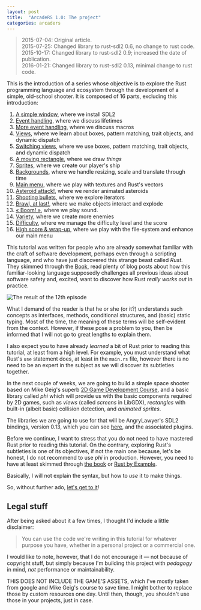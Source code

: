 ```yaml
---
layout: post
title:  "ArcadeRS 1.0: The project"
categories: arcaders
---
```


> 2015-07-04: Original article.  
> 2015-07-25: Changed library to rust-sdl2 0.6, no change to rust code.  
> 2015-10-17: Changed library to rust-sdl2 0.9; increased the date of publication.  
> 2016-01-21: Changed library to rust-sdl2 0.13, minimal change to rust code.


This is the introduction of a series whose objective is to explore the Rust
programming language and ecosystem through the development of a simple,
old-school shooter. It is composed of 16 parts, excluding this introduction:

1. [A simple window](/arcaders/arcaders-1-1), where we install SDL2
2. [Event handling](/arcaders/arcaders-1-2), where we discuss lifetimes
3. [More event handling](/arcaders/arcaders-1-3), where we discuss macros
4. [Views](/arcaders/arcaders-1-4), where we learn about boxes, pattern matching, trait objects, and dynamic dispatch
5. [Switching views](/arcaders/arcaders-1-5), where we use boxes, pattern matching, trait objects, and dynamic dispatch
6. [A moving rectangle](/arcaders/arcaders-1-6), where we draw _things_
7. [Sprites](/arcaders/arcaders-1-7), where we create our player's ship
8. [Backgrounds](/arcaders/arcaders-1-8), where we handle resizing, scale and translate through time
9. [Main menu](/arcaders/arcaders-1-9), where we play with textures and Rust's vectors
10. [Asteroid attack!](/arcaders/arcaders-1-10), where we render animated asteroids
11. [Shooting bullets](/arcaders/arcaders-1-11), where we explore iterators
12. [Brawl, at last!](/arcaders/arcaders-1-12), where we make objects interact and explode
13. [« Boom! »](/arcaders/arcaders-1-13), where we play sound.
14. [Variety](#), where we create more enemies
15. [Difficulty](#), where we manage the difficulty level and the score
16. [High score & wrap-up](#), where we play with the file-system and enhance our main menu

<!--IDEA
* Tween views?
* Better error handling?
-->


This tutorial was written for people who are already somewhat familiar with the
craft of software development, perhaps even through a scripting language, and
who have just discovered this strange beast called _Rust_. They skimmed through
the [Book](https://doc.rust-lang.org/book), read plenty of blog posts about
how this familiar-looking language supposedly challenges all previous ideas
about software safety and, excited, want to discover how Rust _really works out_
in practice.

![The result of the 12th episode](/images/arcade-20.png)

What I demand of the reader is that he or she (or it?) understands such concepts
as interfaces, methods, conditional structures, and (basic) static typing. Most
of the time, the meaning of these terms will be self-evident from the context.
However, if these pose a problem to you, then be informed that I will not go to
great lengths to explain them.

I also expect you to have already _learned_ a bit of Rust prior to reading this
tutorial, at least from a high level. For example, you must understand what
Rust's `use` statement does, at least in the `main.rs` file, however there is
no need to be an expert in the subject as we will discover its subtleties
together.

In the next couple of weeks, we are going to build a simple space shooter based
on Mike Geig's superb [2D Game Development Course](http://fixbyproximity.com/2d-game-development-course),
and a basic library called _phi_ which will provide us with the basic components
required by 2D games, such as _views_ (called _screens_ in LibGDX), _rectangles_
with built-in (albeit basic) collision detection, and _animated sprites_.

The libraries we are going to use for that will be AngryLawyer's SDL2 bindings,
version 0.13, which you can see [here](https://github.com/AngryLawyer/rust-sdl2),
and the associated plugins.

Before we continue, I want to stress that you do not need to have mastered Rust
prior to reading this tutorial. On the contrary, exploring Rust's subtleties is
one of its objectives, if not the main one because, let's be honest, I do not
recommend to use _phi_ in production. However, you need to have at least
skimmed through [the book](https://doc.rust-lang.org/book/README.html) or
[Rust by Example](http://rustbyexample.com).

Basically, I will not explain the syntax, but how to _use_ it to make things.

So, without further ado, [let's get to it](/arcaders/arcaders-1-1)!


## Legal stuff

After being asked about it a few times, I thought I'd include a little disclaimer:

> You can use the code we're writing in this tutorial for whatever purpose you
> have, whether in a personal project or a commercial one.

I would like to note, however, that I do not encourage it &mdash; not because of
copyright stuff, but simply because I'm building this project with _pedagogy_ in
mind, _not_ performance or maintainability.

THIS DOES NOT INCLUDE THE GAME'S ASSETS, which I've mostly taken from google and
Mike Geig's course to save time. I might bother to replace those by custom
resources one day. Until then, though, you shouldn't use those in your projects,
just in case.
